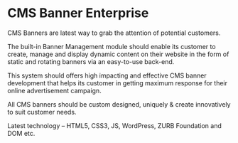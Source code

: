 # CMS Banner Enterprise
CMS Banners are latest way to grab the attention of potential customers.

The built-in Banner Management module should enable its customer to create, manage and display dynamic content on their website in the form of static and rotating banners via an easy-to-use back-end.

This system should offers high impacting and effective CMS banner development that helps its customer in getting maximum response for their online advertisement campaign.

All CMS banners should be custom designed, uniquely & create innovatively to suit customer needs.

Latest technology – HTML5, CSS3, JS, WordPress, ZURB Foundation and DOM etc.